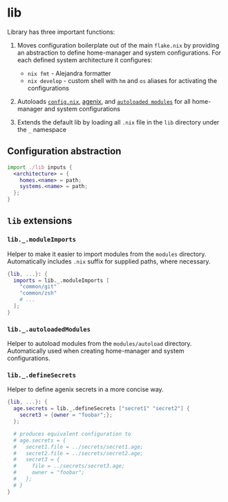 # lib

Library has three important functions:

1. Moves configuration boilerplate out of the main `flake.nix` by providing an abstraction to define
   home-manager and system configurations. For each defined system architecture it configures:
   - `nix fmt` - Alejandra formatter
   - `nix develop` - custom shell with `hm` and `os` aliases for activating the configurations

2. Autoloads [`config.nix`](../config.nix), [agenix](https://github.com/ryantm/agenix),
   and [`autoloaded modules`](../modules/autoload) for all home-manager and system configurations

3. Extends the default lib by loading all `.nix` file in the `lib` directory under the `_` namespace

## Configuration abstraction
```nix
import ./lib inputs {
  <architecture> = {
    homes.<name> = path;
    systems.<name> = path;
  };
}
```

## `lib` extensions

### `lib._.moduleImports`
Helper to make it easier to import modules from the `modules` directory.
Automatically includes `.nix` suffix for supplied paths, where necessary.

```nix
{lib, ...}: {
  imports = lib._.moduleImports [
    "common/git"
    "common/zsh"
    # ...
  ];
}
```

### `lib._.autoloadedModules`
Helper to autoload modules from the `modules/autoload` directory.
Automatically used when creating home-manager and system configurations.

### `lib._.defineSecrets`
Helper to define agenix secrets in a more concise way.

```nix
{lib, ...}: {
  age.secrets = lib._.defineSecrets ["secret1" "secret2"] {
    secret3 = {owner = "foobar";};
  };

  # produces equivalent configuration to
  # age.secrets = {
  #   secret1.file = ../secrets/secret1.age;
  #   secret2.file = ../secrets/secret2.age;
  #   secret3 = {
  #     file = ../secrets/secret3.age;
  #     owner = "foobar";
  #   };
  # }
}
```
